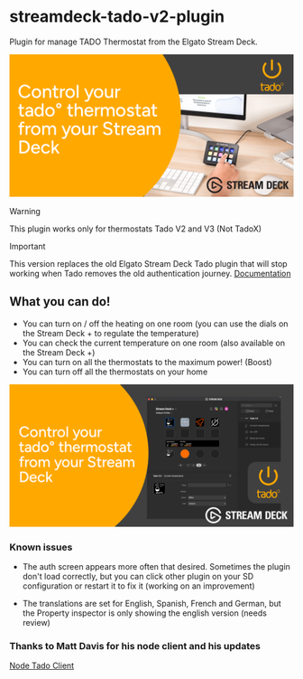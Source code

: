 # streamdeck-tado-v2-plugin

Plugin for manage TADO Thermostat from the Elgato Stream Deck.

![Thumbnail](https://github.com/aperezm85/streamdeck-tado-v2-plugin/blob/main/dev.aperez.new-tado.sdPlugin/imgs/screenshots/Thumbnail.png?raw=true "Tado")

> [!WARNING]
> This plugin works only for thermostats Tado V2 and V3 (Not TadoX)

> [!IMPORTANT]
> This version replaces the old Elgato Stream Deck Tado plugin that will stop working when Tado removes the old authentication journey.
> [Documentation](https://mattdavis90.github.io/node-tado-client/)

## What you can do!

- You can turn on / off the heating on one room (you can use the dials on the Stream Deck + to regulate the temperature)
- You can check the current temperature on one room (also available on the Stream Deck +)
- You can turn on all the thermostats to the maximum power! (Boost)
- You can turn off all the thermostats on your home

![What you can do](https://github.com/aperezm85/streamdeck-tado-v2-plugin/blob/main/dev.aperez.new-tado.sdPlugin/imgs/screenshots/Screenshot.png?raw=true)

### Known issues

- The auth screen appears more often that desired. Sometimes the plugin don't load correctly, but you can click other plugin on your SD configuration or restart it to fix it (working on an improvement)

- The translations are set for English, Spanish, French and German, but the Property inspector is only showing the english version (needs review)

### Thanks to Matt Davis for his node client and his updates

[Node Tado Client](https://github.com/mattdavis90/node-tado-client)
